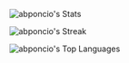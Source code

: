 ![abponcio's Stats](https://github-readme-stats.vercel.app/api?username=abponcio&theme=vue&show_icons=true&hide_border=true&count_private=true)

![abponcio's Streak](https://github-readme-streak-stats.herokuapp.com/?user=abponcio&theme=vue&hide_border=true)

![abponcio's Top Languages](https://github-readme-stats.vercel.app/api/top-langs/?username=abponcio&theme=vue&show_icons=true&hide_border=true&layout=compact)
